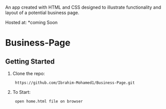 An app created with HTML and CSS designed to illustrate functionality and layout of a potential business page.

Hosted at: *coming Soon

# Business-Page

## Getting Started

1. Clone the repo:  

        https://github.com/Ibrahim-Mohamed1/Business-Page.git
        
2. To Start:

        open home.html file on browser
